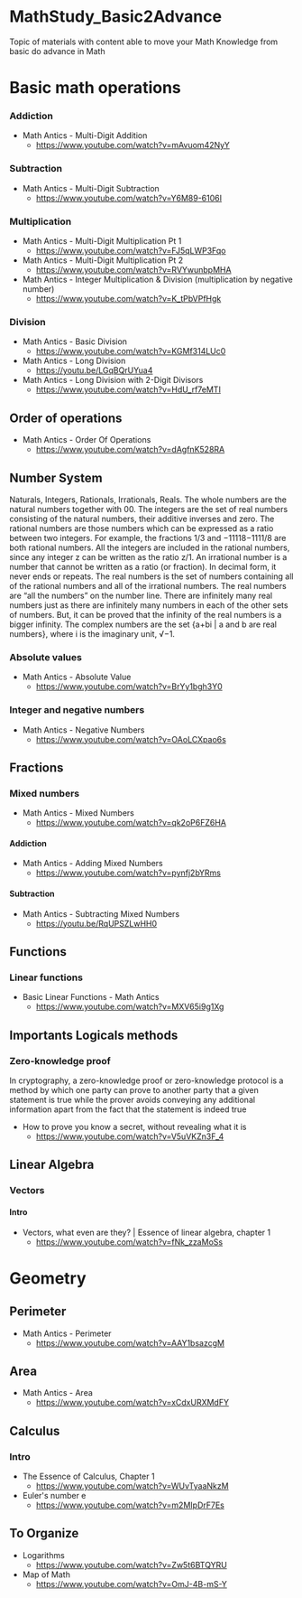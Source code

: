 # MathStudy_Basic2Advance
Topic of materials with content able to move your Math Knowledge from basic do advance in Math

# Basic math operations
### Addiction
 * Math Antics - Multi-Digit Addition
   * https://www.youtube.com/watch?v=mAvuom42NyY

### Subtraction
 * Math Antics - Multi-Digit Subtraction
   *  https://www.youtube.com/watch?v=Y6M89-6106I

### Multiplication
 * Math Antics - Multi-Digit Multiplication Pt 1
   * https://www.youtube.com/watch?v=FJ5qLWP3Fqo
 * Math Antics - Multi-Digit Multiplication Pt 2
   * https://www.youtube.com/watch?v=RVYwunbpMHA
 * Math Antics - Integer Multiplication & Division (multiplication by negative number)
   * https://www.youtube.com/watch?v=K_tPbVPfHgk

### Division
 * Math Antics - Basic Division
   * https://www.youtube.com/watch?v=KGMf314LUc0
 * Math Antics - Long Division
   * https://youtu.be/LGqBQrUYua4
 * Math Antics - Long Division with 2-Digit Divisors
   * https://www.youtube.com/watch?v=HdU_rf7eMTI




## Order of operations
 * Math Antics - Order Of Operations
   * https://www.youtube.com/watch?v=dAgfnK528RA


## Number System
Naturals, Integers, Rationals, Irrationals, Reals.
The whole numbers are the natural numbers together with 00.
The integers are the set of real numbers consisting of the natural numbers, their additive inverses and zero.
The rational numbers are those numbers which can be expressed as a ratio between two integers. For example, the fractions 1/3 and −11118−1111/8 are both rational numbers. All the integers are included in the rational numbers, since any integer z can be written as the ratio z/1.
An irrational number is a number that cannot be written as a ratio (or fraction).  In decimal form, it never ends or repeats. 
The real numbers is the set of numbers containing all of the rational numbers and all of the irrational numbers.  The real numbers are “all the numbers” on the number line.  There are infinitely many real numbers just as there are infinitely many numbers in each of the other sets of numbers.  But, it can be proved that the infinity of the real numbers is a bigger infinity.
The complex numbers are the set {a+bi | a and b are real numbers}, where i is the imaginary unit, √−1.


### Absolute values
  * Math Antics - Absolute Value
    * https://www.youtube.com/watch?v=BrYy1bgh3Y0

### Integer and negative numbers
  * Math Antics - Negative Numbers
    * https://www.youtube.com/watch?v=OAoLCXpao6s


## Fractions

### Mixed numbers
  * Math Antics - Mixed Numbers
    * https://www.youtube.com/watch?v=qk2oP6FZ6HA

#### Addiction
  * Math Antics - Adding Mixed Numbers
    * https://www.youtube.com/watch?v=pynfj2bYRms

#### Subtraction
 * Math Antics - Subtracting Mixed Numbers
    * https://youtu.be/RqUPSZLwHH0


## Functions

### Linear functions
  * Basic Linear Functions - Math Antics
    * https://www.youtube.com/watch?v=MXV65i9g1Xg

## Importants Logicals methods
### Zero-knowledge proof 
In cryptography, a zero-knowledge proof or zero-knowledge protocol is a method by which one party can prove to another party that a given statement is true while the prover avoids conveying any additional information apart from the fact that the statement is indeed true
 * How to prove you know a secret, without revealing what it is
   * https://www.youtube.com/watch?v=V5uVKZn3F_4

## Linear Algebra
### Vectors
#### Intro
* Vectors, what even are they? | Essence of linear algebra, chapter 1
   * https://www.youtube.com/watch?v=fNk_zzaMoSs


# Geometry

## Perimeter
  * Math Antics - Perimeter
    * https://www.youtube.com/watch?v=AAY1bsazcgM

## Area
  * Math Antics - Area
    * https://www.youtube.com/watch?v=xCdxURXMdFY

## Calculus

### Intro
* The Essence of Calculus, Chapter 1
    * https://www.youtube.com/watch?v=WUvTyaaNkzM
* Euler's number e
    * https://www.youtube.com/watch?v=m2MIpDrF7Es


## To Organize

* Logarithms
    * https://www.youtube.com/watch?v=Zw5t6BTQYRU
* Map of Math
    * https://www.youtube.com/watch?v=OmJ-4B-mS-Y
